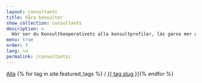 ```yaml
---
layout: consultants
title: Våra konsulter
show_collection: consultants
description: >
  Här ser du Konsultkooperativets alla konsultprofiler, läs gärna mer om våra erfarna, professionella och kompetenta konsulter. Klicka på de olika kompetenslänkarna för att filtrera listan
menu: true
order: 3
lang: sv
permalink: /consultants/
---
```


<a href="/consultants/">Alla</a>&nbsp;{% for tag in site.featured_tags %} / <a href="/tag/{{ tag.slug }}">{{ tag.slug }}</a>{% endfor %}
